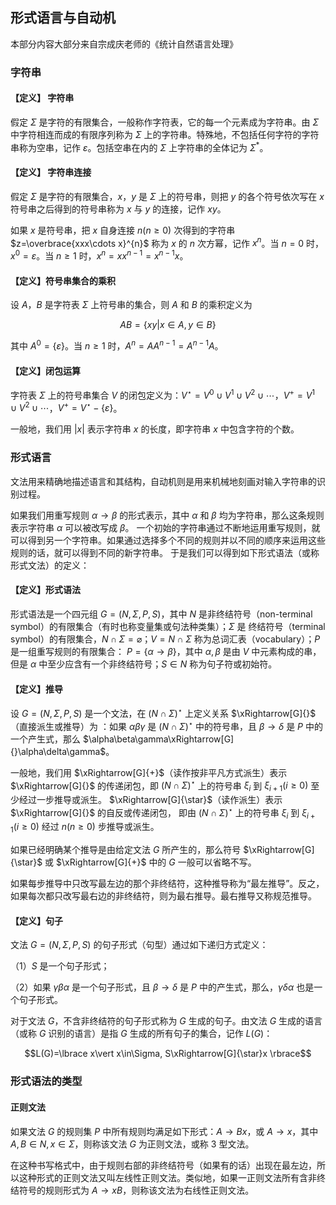 ## 形式语言与自动机

本部分内容大部分来自宗成庆老师的《统计自然语言处理》

### 字符串

#### 【定义】 字符串

假定 $\Sigma$ 是字符的有限集合，一般称作字符表，它的每一个元素成为字符串。由 $\Sigma$ 中字符相连而成的有限序列称为 $\Sigma$ 上的字符串。特殊地，不包括任何字符的字符串称为空串，记作 $\varepsilon$。包括空串在内的 $\Sigma$ 上字符串的全体记为 $\Sigma^*$。

#### 【定义】 字符串连接

假定 $\Sigma$ 是字符的有限集合，$x$，$y$ 是 $\Sigma$ 上的符号串，则把 $y$ 的各个符号依次写在 $x$ 符号串之后得到的符号串称为 $x$ 与 $y$ 的连接，记作 $xy$。

如果 $x$ 是符号串，把 $x$ 自身连接 $n(n\geq 0)$ 次得到的字符串 $z=\overbrace{xxx\cdots x}^{n}$ 称为 $x$ 的 $n$ 次方幂，记作 $x^n$。当 $n=0$ 时，$x^0=\varepsilon$。当 $n\geq 1$ 时，$x^n=xx^{n-1}=x^{n-1}x$。

#### 【定义】符号串集合的乘积

设 $A$，$B$ 是字符表 $\Sigma$ 上符号串的集合，则 $A$ 和 $B$ 的乘积定义为

$$AB=\lbrace xy \vert x\in A, y\in B \rbrace$$

其中 $A^0=\lbrace \varepsilon \rbrace$。当 $n\geq 1$ 时，$A^n=AA^{n-1}=A^{n-1}A$。

#### 【定义】闭包运算

字符表 $\Sigma$ 上的符号串集合 $V$ 的闭包定义为：$V^\star=V^0\cup V^1\cup V^2\cup\cdots$，$V^+=V^1\cup V^2\cup\cdots$，$V^+=V^\star-\lbrace\varepsilon \rbrace$。

一般地，我们用 $\vert x\vert$ 表示字符串 $x$ 的长度，即字符串 $x$ 中包含字符的个数。

### 形式语言

文法用来精确地描述语言和其结构，自动机则是用来机械地刻画对输入字符串的识别过程。

如果我们用重写规则 $\alpha\to\beta$ 的形式表示，其中 $\alpha$ 和 $\beta$ 均为字符串，那么这条规则表示字符串 $\alpha$ 可以被改写成 $\beta$。
一个初始的字符串通过不断地运用重写规则，就可以得到另一个字符串。如果通过选择多个不同的规则并以不同的顺序来运用这些规则的话，就可以得到不同的新字符串。
于是我们可以得到如下形式语法（或称形式文法）的定义：

#### 【定义】形式语法

形式语法是一个四元组 $G=(N,\Sigma,P,S)$，其中 $N$ 是非终结符号（non-terminal symbol）的有限集合（有时也称变量集或句法种类集）；$\Sigma$ 是
终结符号（terminal symbol）的有限集合，$N\cap\Sigma=\varnothing$；$V=N\cap\Sigma$ 称为总词汇表（vocabulary）；$P$ 是一组重写规则的有限集合：
$P=\lbrace\alpha\to\beta\rbrace$，其中 $\alpha,\beta$ 是由 $V$ 中元素构成的串，但是 $\alpha$ 中至少应含有一个非终结符号；$S\in N$ 称为句子符或初始符。

#### 【定义】推导

设 $G=(N,\Sigma,P,S)$ 是一个文法，在 $(N\cap\Sigma)^\star$ 上定义关系 $\xRightarrow[G]{}$（直接派生或推导）为
：如果 $\alpha\beta\gamma$ 是 $(N\cap\Sigma)^\star$ 中的符号串，且 $\beta\to\delta$ 是 $P$ 中的一个产生式，那么 $\alpha\beta\gamma\xRightarrow[G]{}\alpha\delta\gamma$。

一般地，我们用 $\xRightarrow[G]{+}$（读作按非平凡方式派生）表示 $\xRightarrow[G]{}$ 的传递闭包，即 $(N\cap\Sigma)^\star$ 上的符号串
$\xi_i$ 到 $\xi_{i+1}(i\geq 0)$ 至少经过一步推导或派生。 $\xRightarrow[G]{\star}$（读作派生）表示 $\xRightarrow[G]{}$ 的自反或传递闭包，
即由 $(N\cap\Sigma)^\star$ 上的符号串 $\xi_i$ 到 $\xi_{i+1}(i\geq 0)$ 经过 $n(n\geq 0)$ 步推导或派生。

如果已经明确某个推导是由给定文法 $G$ 所产生的，那么符号 $\xRightarrow[G]{\star}$ 或 $\xRightarrow[G]{+}$ 中的 $G$ 一般可以省略不写。

如果每步推导中只改写最左边的那个非终结符，这种推导称为“最左推导”。反之，如果每次都只改写最右边的非终结符，则为最右推导。最右推导又称规范推导。

#### 【定义】句子

文法 $G=(N,\Sigma,P,S)$ 的句子形式（句型）通过如下递归方式定义：

（1）$S$ 是一个句子形式；

（2）如果 $\gamma\beta\alpha$ 是一个句子形式，且 $\beta\to\delta$ 是 $P$ 中的产生式，那么，$\gamma\delta\alpha$ 也是一个句子形式。

对于文法 $G$，不含非终结符的句子形式称为 $G$ 生成的句子。由文法 $G$ 生成的语言（或称 $G$ 识别的语言）是指 $G$ 生成的所有句子的集合，记作 $L(G)$：

$$L(G)=\lbrace x\vert x\in\Sigma, S\xRightarrow[G]{\star}x \rbrace$$

### 形式语法的类型

#### 正则文法

如果文法 $G$ 的规则集 $P$ 中所有规则均满足如下形式：$A\to Bx$，或 $A\to x$，其中 $A,B\in N, x\in\Sigma$，则称该文法 $G$ 为正则文法，或称 3 型文法。

在这种书写格式中，由于规则右部的非终结符号（如果有的话）出现在最左边，所以这种形式的正则文法又叫左线性正则文法。类似地，如果一正则文法所有含非终结符号的规则形式为 $A\to xB$，则称该文法为右线性正则文法。
